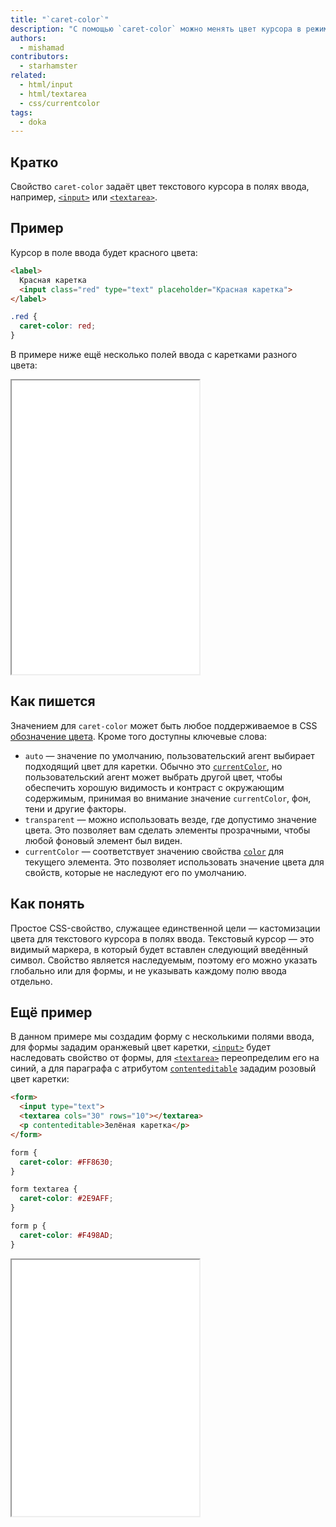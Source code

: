 ```yaml
---
title: "`caret-color`"
description: "С помощью `caret-color` можно менять цвет курсора в режиме набора текста."
authors:
  - mishamad
contributors:
  - starhamster
related:
  - html/input
  - html/textarea
  - css/currentcolor
tags:
  - doka
---
```


## Кратко

Свойство `caret-color` задаёт цвет текстового курсора в полях ввода, например, [`<input>`](/html/input/) или [`<textarea>`](/html/textarea/).

## Пример

Курсор в поле ввода будет красного цвета:

```html
<label>
  Красная каретка
  <input class="red" type="text" placeholder="Красная каретка">
</label>
```

```css
.red {
  caret-color: red;
}
```

В примере ниже ещё несколько полей ввода с каретками разного цвета:

<iframe title="Как красить каретку" src="demos/paint-the-caret/" height="470"></iframe>

## Как пишется

Значением для `caret-color` может быть любое поддерживаемое в CSS [обозначение цвета](/css/web-colors/). Кроме того доступны ключевые слова:

- `auto` — значение по умолчанию, пользовательский агент выбирает подходящий цвет для каретки. Обычно это [`currentColor`](/css/currentcolor/), но пользовательский агент может выбрать другой цвет, чтобы обеспечить хорошую видимость и контраст с окружающим содержимым, принимая во внимание значение `currentColor`, фон, тени и другие факторы.
- `transparent` — можно использовать везде, где допустимо значение цвета. Это позволяет вам сделать элементы прозрачными, чтобы любой фоновый элемент был виден.
- `currentColor` — соответствует значению свойства [`color`](/css/color/) для текущего элемента. Это позволяет использовать значение цвета для свойств, которые не наследуют его по умолчанию.

## Как понять

Простое CSS-свойство, служащее единственной цели — кастомизации цвета для текстового курсора в полях ввода. Текстовый курсор — это видимый маркера, в который будет вставлен следующий введённый символ. Свойство является наследуемым, поэтому его можно указать глобально или для формы, и не указывать каждому полю ввода отдельно.

## Ещё пример

В данном примере мы создадим форму с несколькими полями ввода, для формы зададим оранжевый цвет каретки, [`<input>`](/html/input/) будет наследовать свойство от формы, для [`<textarea>`](/html/textarea/) переопределим его на синий, а для параграфа с атрибутом [`contenteditable`](/html/global-attrs/) зададим розовый цвет каретки:

```html
<form>
  <input type="text">
  <textarea cols="30" rows="10"></textarea>
  <p contenteditable>Зелёная каретка</p>
</form>
```

```css
form {
  caret-color: #FF8630;
}

form textarea {
  caret-color: #2E9AFF;
}

form p {
  caret-color: #F498AD;
}
```

<iframe title="Наследование и переопределение значения" src="demos/form/" height="410"></iframe>

